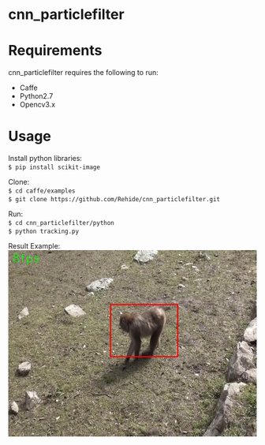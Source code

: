 # cnn_particlefilter  





# Requirements  
cnn_particlefilter requires the following to run:  

- Caffe  
- Python2.7  
- Opencv3.x  
# Usage  
Install python libraries:  
`$ pip install scikit-image`  

Clone:  
`$ cd caffe/examples`  
`$ git clone https://github.com/Rehide/cnn_particlefilter.git`  

Run:  
`$ cd cnn_particlefilter/python`  
`$ python tracking.py`  

Result Example:  
![Alt text](/python/frame.jpg)
